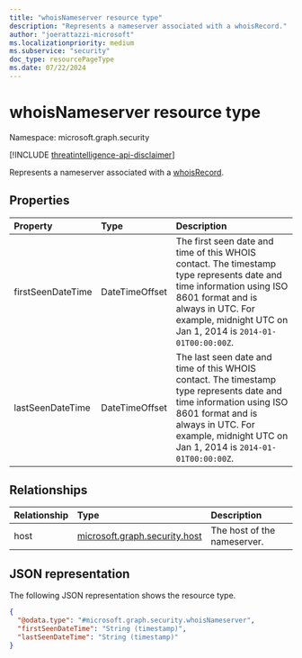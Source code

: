 ```yaml
---
title: "whoisNameserver resource type"
description: "Represents a nameserver associated with a whoisRecord."
author: "joerattazzi-microsoft"
ms.localizationpriority: medium
ms.subservice: "security"
doc_type: resourcePageType
ms.date: 07/22/2024
---
```


# whoisNameserver resource type

Namespace: microsoft.graph.security

[!INCLUDE [threatintelligence-api-disclaimer](../../includes/threatintelligence-api-disclaimer.md)]

Represents a nameserver associated with a [whoisRecord](../resources/security-whoisrecord.md).

## Properties

|Property|Type|Description|
|:---|:---|:---|
|firstSeenDateTime|DateTimeOffset|The first seen date and time of this WHOIS contact. The timestamp type represents date and time information using ISO 8601 format and is always in UTC. For example, midnight UTC on Jan 1, 2014 is `2014-01-01T00:00:00Z`.|
|lastSeenDateTime|DateTimeOffset|The last seen date and time of this WHOIS contact. The timestamp type represents date and time information using ISO 8601 format and is always in UTC. For example, midnight UTC on Jan 1, 2014 is `2014-01-01T00:00:00Z`.|

## Relationships

|Relationship|Type|Description|
|:---|:---|:---|
|host|[microsoft.graph.security.host](../resources/security-host.md)|The host of the nameserver.|

## JSON representation

The following JSON representation shows the resource type.

<!-- {
  "blockType": "resource",
  "@odata.type": "microsoft.graph.security.whoisNameserver"
}
-->
``` json
{
  "@odata.type": "#microsoft.graph.security.whoisNameserver",
  "firstSeenDateTime": "String (timestamp)",
  "lastSeenDateTime": "String (timestamp)"
}
```

